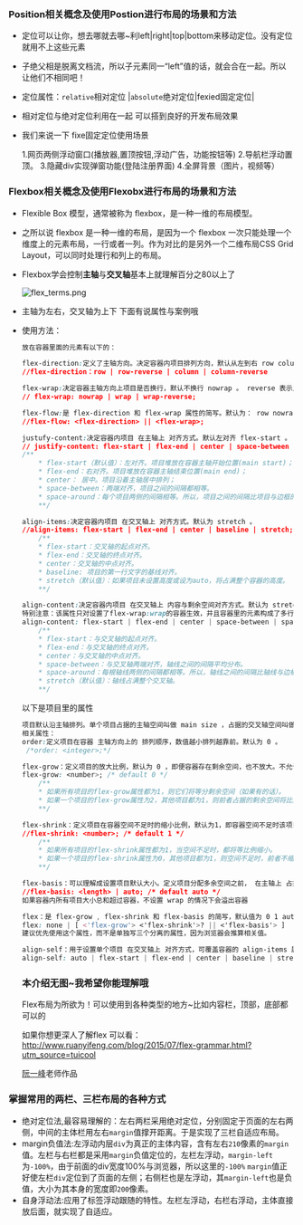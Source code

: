 ### Position相关概念及使用Postion进行布局的场景和方法

- 定位可以让你，想去哪就去哪~利left|right|top|bottom来移动定位。没有定位就用不上这些元素

- 子绝父相是脱离文档流，所以子元素同一“left”值的话，就会合在一起。所以让他们不相同吧！

- 定位属性：`relative`相对定位 |`absolute`绝对定位|fexied固定定位|

- 相对定位与绝对定位利用在一起 可以搭到良好的开发布局效果

- 我们来说一下 fixe固定定位使用场景

  1.网页两侧浮动窗口(播放器,置顶按钮,浮动广告，功能按钮等)
  2.导航栏浮动置顶。
  3.隐藏div实现弹窗功能(登陆注册界面)
  4.全屏背景（图片，视频等）

  

### Flexbox相关概念及使用Flexobx进行布局的场景和方法

- Flexible Box 模型，通常被称为 flexbox，是一种一维的布局模型。

- 之所以说 flexbox 是一种一维的布局，是因为一个 flexbox 一次只能处理一个维度上的元素布局，一行或者一列。作为对比的是另外一个二维布局CSS Grid Layout，可以同时处理行和列上的布局。

- Flexbox学会控制**主轴**与**交叉轴**基本上就理解百分之80以上了

  ![flex_terms.png](https://developer.mozilla.org/files/3739/flex_terms.png)

- 主轴为左右，交叉轴为上下  下面有说属性与案例哦

- 使用方法：

  ```css
  放在容器里面的元素有以下的：
  
  flex-direction:定义了主轴方向。决定容器内项目排列方向，默认从左到右 row column 表示容器内项目沿着主轴排列 reverse 表示沿着交叉轴排列。
  //flex-direction：row | row-reverse | column | column-reverse  
  
  flex-wrap:决定容器主轴方向上项目是否换行，默认不换行 nowrap 。 reverse 表示反向
  // flex-wrap: nowrap | wrap | wrap-reverse;
  
  flex-flow:是 flex-direction 和 flex-wrap 属性的简写。默认为： row nowrap 。
  //flex-flow: <flex-direction> || <flex-wrap>;
  
  justufy-content:决定容器内项目 在主轴上 对齐方式。默认左对齐 flex-start 。
  // justify-content: flex-start | flex-end | center | space-between | space-around;
  /**
      * flex-start（默认值）：左对齐。项目堆放在容器主轴开始位置(main start)；
      * flex-end：右对齐。项目堆放在容器主轴结束位置(main end)；
      * center： 居中。项目沿着主轴居中排列；
      * space-between：两端对齐，项目之间的间隔都相等。
      * space-around：每个项目两侧的间隔相等。所以，项目之间的间隔比项目与边框的间隔大一倍。
      **/
  
  align-items:决定容器内项目 在交叉轴上 对齐方式。默认为 stretch 。
  //align-items: flex-start | flex-end | center | baseline | stretch;
      /**
      * flex-start：交叉轴的起点对齐。
      * flex-end：交叉轴的终点对齐。
      * center：交叉轴的中点对齐。
      * baseline: 项目的第一行文字的基线对齐。
      * stretch（默认值）：如果项目未设置高度或设为auto，将占满整个容器的高度。
      **/
  
  align-content:决定容器内项目 在交叉轴上 内容与剩余空间对齐方式。默认为 stretch 。
  特别注意：该属性只对设置了flex-wrap:wrap的容器生效，并且容器里的元素构成了多行。
  align-content: flex-start | flex-end | center | space-between | space-around | stretch;
      /**
      * flex-start：与交叉轴的起点对齐。
      * flex-end：与交叉轴的终点对齐。
      * center：与交叉轴的中点对齐。
      * space-between：与交叉轴两端对齐，轴线之间的间隔平均分布。
      * space-around：每根轴线两侧的间隔都相等。所以，轴线之间的间隔比轴线与边框的间隔大一倍。
      * stretch（默认值）：轴线占满整个交叉轴。
      **/
  ```

  以下是项目里的属性

  ```CSS
  项目默认沿主轴排列。单个项目占据的主轴空间叫做 main size ，占据的交叉轴空间叫做 cross size 。
  相关属性：
  order:定义项目在容器 主轴方向上的 排列顺序，数值越小排列越靠前。默认为 0 。
   /*order: <integer>;*/
  
  flex-grow：定义项目的放大比例，默认为 0 ，即便容器存在剩余空间，也不放大。不允许负值。
  flex-grow: <number>; /* default 0 */
      /**
      * 如果所有项目的flex-grow属性都为1，则它们将等分剩余空间（如果有的话）。
      * 如果一个项目的flex-grow属性为2，其他项目都为1，则前者占据的剩余空间将比其他项多一倍。
      **/
  
  flex-shrink：定义项目在容器空间不足时的缩小比例，默认为1，即容器空间不足时该项目要缩小，并且项目内容会换行。不允许负值。
  //flex-shrink: <number>; /* default 1 */
      /**
      * 如果所有项目的flex-shrink属性都为1，当空间不足时，都将等比例缩小。
      * 如果一个项目的flex-shrink属性为0，其他项目都为1，则空间不足时，前者不缩小。
      **/
  
  flex-basis：可以理解成设置项目默认大小。定义项目分配多余空间之前， 在主轴上 占据的空间。默认为auto，即项目内容大小。
  //flex-basis: <length> | auto; /* default auto */
  如果容器内所有项目大小总和超过容器，不设置 wrap 的情况下会溢出容器
  
  flex：是 flex-grow , flex-shrink 和 flex-basis 的简写，默认值为 0 1 auto 。后两个属性可选。
  flex: none | [ <'flex-grow'> <'flex-shrink'>? || <'flex-basis'> ]
  建议优先使用这个属性，而不是单独写三个分离的属性，因为浏览器会推算相关值。
  
  align-self：用于设置单个项目 在交叉轴上 对齐方式，可覆盖容器的 align-items 属性，默认为 auto 。如果值为 auto ，则计算值为父元素的 'align-items ' 值，否则为指定值。
  align-self: auto | flex-start | flex-end | center | baseline | stretch;
  ```

  ### 本介绍无图~我希望你能理解哦

  Flex布局为所欲为！可以使用到各种类型的地方~比如内容栏，顶部，底部都可以的

  如果你想更深人了解flex 可以看：http://www.ruanyifeng.com/blog/2015/07/flex-grammar.html?utm_source=tuicool

   [阮一峰](http://www.ruanyifeng.com/)老师作品

  

### 掌握常用的两栏、三栏布局的各种方式

- 绝对定位法,最容易理解的：左右两栏采用绝对定位，分别固定于页面的左右两侧，中间的主体栏用左右`margin`值撑开距离。于是实现了三栏自适应布局。
- margin负值法:左浮动内层`div`为真正的主体内容，含有左右`210`像素的`margin`值。左栏与右栏都是采用`margin`负值定位的，左栏左浮动，`margin-left`为`-100%`，由于前面的div宽度100%与浏览器，所以这里的`-100%` `margin`值正好使左栏`div`定位到了页面的左侧；右侧栏也是左浮动，其`margin-left`也是负值，大小为其本身的宽度即`200`像素。
- 自身浮动法:应用了标签浮动跟随的特性。左栏左浮动，右栏右浮动，主体直接放后面，就实现了自适应。

